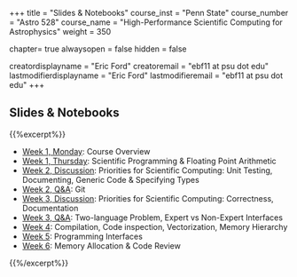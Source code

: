 +++
title = "Slides & Notebooks"
course_inst = "Penn State"
course_number = "Astro 528"
course_name = "High-Performance Scientific Computing for Astrophysics"
weight = 350

chapter= true
alwaysopen = false
hidden = false

creatordisplayname = "Eric Ford"
creatoremail = "ebf11 at psu dot edu"
lastmodifierdisplayname = "Eric Ford"
lastmodifieremail = "ebf11 at psu dot edu"
+++

## Slides & Notebooks
{{%excerpt%}}
- [Week 1, Monday](/lessons/week1/course_overview):  Course Overview
- [Week 1, Thursday](https://psuastro528.github.io/Notes-Fall2021/week1.html):  Scientific Programming & Floating Point Arithmetic
- [Week 2, Discussion](https://psuastro528.github.io/Notes-Fall2021/week2/week2_discuss.html):  Priorities for Scientific Computing: Unit Testing, Documenting, Generic Code & Specifying Types
- [Week 2, Q&A](https://psuastro528.github.io/Notes-Fall2021/week2/week2_qa.html):  Git
- [Week 3, Discussion](https://psuastro528.github.io/Notes-Fall2021/week3/week3_discuss.html):  Priorities for Scientific Computing: Correctness, Documentation
- [Week 3, Q&A](https://psuastro528.github.io/Notes-Fall2021/week3/week3_qa.html): Two-language Problem, Expert vs Non-Expert Interfaces
- [Week 4](https://psuastro528.github.io/Notes-Fall2021/week4/week4_qa.html): Compilation, Code inspection, Vectorization, Memory Hierarchy
- [Week 5](https://psuastro528.github.io/Notes-Fall2021/week5.html):  Programming Interfaces
- [Week 6](https://psuastro528.github.io/Notes-Fall2021/week6/week6_discuss.html):  Memory Allocation & Code Review

{{%/excerpt%}}
<!--
- [Week 7](https://psuastro528.github.io/Notes-Fall2021/week7.html):  TBD
- [Week 8](https://psuastro528.github.io/Notes-Fall2021/week8.html):  TBD
- [Week 9](https://psuastro528.github.io/Notes-Fall2021/week9.html):  TBD
- [Week 10](https://psuastro528.github.io/Notes-Fall2021/week10.html):  TBD
- [Week 11](https://psuastro528.github.io/Notes-Fall2021/week11.html):  TBD
- [Week 12](https://psuastro528.github.io/Notes-Fall2021/week12.html):  TBD
- [Week 13](https://psuastro528.github.io/Notes-Fall2021/week13.html):  TBD
-->
